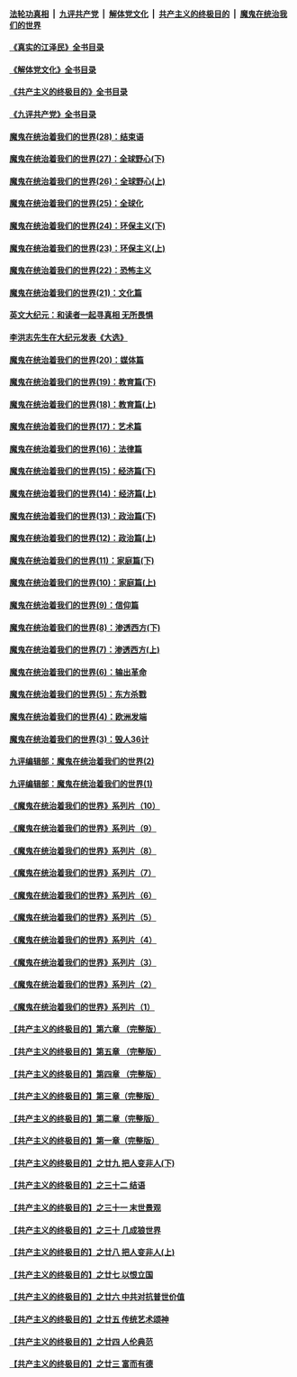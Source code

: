 ####  [法轮功真相](../../../../basic/blob/master/README.md?t=06041631) &nbsp;|&nbsp; [九评共产党](../../../../9ping.md/blob/master/README.md?t=06041631) &nbsp;|&nbsp; [解体党文化](../../../../jtdwh.md/blob/master/README.md?t=06041631)  &nbsp;|&nbsp; [共产主义的终极目的](../../../../gczydzjmd.md/blob/master/README.md?t=06041631) &nbsp;|&nbsp; [魔鬼在统治我们的世界](../../../../mgztzwmdsj.md/blob/master/README.md?t=06041631) 

#### [《真实的江泽民》全书目录](../pages/nsc422/n13721399.md?t=06041631) 

#### [《解体党文化》全书目录](../pages/nsc422/n13721157.md?t=06041631) 

#### [《共产主义的终极目的》全书目录](../pages/nsc422/n13721048.md?t=06041631) 

#### [《九评共产党》全书目录](../pages/nsc422/n13708085.md?t=06041631) 

#### [魔鬼在统治着我们的世界(28)：结束语](../pages/nsc422/n10936246.md?t=06041631) 

#### [魔鬼在统治着我们的世界(27)：全球野心(下)](../pages/nsc422/n10928319.md?t=06041631) 

#### [魔鬼在统治着我们的世界(26)：全球野心(上)](../pages/nsc422/n10900318.md?t=06041631) 

#### [魔鬼在统治着我们的世界(25)：全球化](../pages/nsc422/n10788205.md?t=06041631) 

#### [魔鬼在统治着我们的世界(24)：环保主义(下)](../pages/nsc422/n10695307.md?t=06041631) 

#### [魔鬼在统治着我们的世界(23)：环保主义(上)](../pages/nsc422/n10688613.md?t=06041631) 

#### [魔鬼在统治着我们的世界(22)：恐怖主义](../pages/nsc422/n10614727.md?t=06041631) 

#### [魔鬼在统治着我们的世界(21)：文化篇](../pages/nsc422/n10597706.md?t=06041631) 

#### [英文大纪元：和读者一起寻真相 无所畏惧](../pages/nsc422/n12542027.md?t=06041631) 

#### [李洪志先生在大纪元发表《大选》](../pages/nsc422/n12534746.md?t=06041631) 

#### [魔鬼在统治着我们的世界(20)：媒体篇](../pages/nsc422/n10586579.md?t=06041631) 

#### [魔鬼在统治着我们的世界(19)：教育篇(下)](../pages/nsc422/n10564808.md?t=06041631) 

#### [魔鬼在统治着我们的世界(18)：教育篇(上)](../pages/nsc422/n10526970.md?t=06041631) 

#### [魔鬼在统治着我们的世界(17)：艺术篇](../pages/nsc422/n10499093.md?t=06041631) 

#### [魔鬼在统治着我们的世界(16)：法律篇](../pages/nsc422/n10485969.md?t=06041631) 

#### [魔鬼在统治着我们的世界(15)：经济篇(下)](../pages/nsc422/n10469975.md?t=06041631) 

#### [魔鬼在统治着我们的世界(14)：经济篇(上)](../pages/nsc422/n10457370.md?t=06041631) 

#### [魔鬼在统治着我们的世界(13)：政治篇(下)](../pages/nsc422/n10448270.md?t=06041631) 

#### [魔鬼在统治着我们的世界(12)：政治篇(上)](../pages/nsc422/n10444576.md?t=06041631) 

#### [魔鬼在统治着我们的世界(11)：家庭篇(下)](../pages/nsc422/n10440961.md?t=06041631) 

#### [魔鬼在统治着我们的世界(10)：家庭篇(上)](../pages/nsc422/n10435448.md?t=06041631) 

#### [魔鬼在统治着我们的世界(9)：信仰篇](../pages/nsc422/n10432159.md?t=06041631) 

#### [魔鬼在统治着我们的世界(8)：渗透西方(下)](../pages/nsc422/n10429603.md?t=06041631) 

#### [魔鬼在统治着我们的世界(7)：渗透西方(上)](../pages/nsc422/n10426013.md?t=06041631) 

#### [魔鬼在统治着我们的世界(6)：输出革命](../pages/nsc422/n10421536.md?t=06041631) 

#### [魔鬼在统治着我们的世界(5)：东方杀戮](../pages/nsc422/n10417707.md?t=06041631) 

#### [魔鬼在统治着我们的世界(4)：欧洲发端](../pages/nsc422/n10414890.md?t=06041631) 

#### [魔鬼在统治着我们的世界(3)：毁人36计](../pages/nsc422/n10411583.md?t=06041631) 

#### [九评编辑部：魔鬼在统治着我们的世界(2)](../pages/nsc422/n10410036.md?t=06041631) 

#### [九评编辑部：魔鬼在统治着我们的世界(1)](../pages/nsc422/n10406825.md?t=06041631) 

#### [《魔鬼在统治着我们的世界》系列片（10）](../pages/nsc422/n12292670.md?t=06041631) 

#### [《魔鬼在统治着我们的世界》系列片（9）](../pages/nsc422/n12290859.md?t=06041631) 

#### [《魔鬼在统治着我们的世界》系列片（8）](../pages/nsc422/n12287445.md?t=06041631) 

#### [《魔鬼在统治着我们的世界》系列片（7）](../pages/nsc422/n12283425.md?t=06041631) 

#### [《魔鬼在统治着我们的世界》系列片（6）](../pages/nsc422/n12282314.md?t=06041631) 

#### [《魔鬼在统治着我们的世界》系列片（5）](../pages/nsc422/n12281419.md?t=06041631) 

#### [《魔鬼在统治着我们的世界》系列片（4）](../pages/nsc422/n12274024.md?t=06041631) 

#### [《魔鬼在统治着我们的世界》系列片（3）](../pages/nsc422/n12271322.md?t=06041631) 

#### [《魔鬼在统治着我们的世界》系列片（2）](../pages/nsc422/n12269049.md?t=06041631) 

#### [《魔鬼在统治着我们的世界》系列片（1）](../pages/nsc422/n12267575.md?t=06041631) 

#### [【共产主义的终极目的】第六章 （完整版）](../pages/nsc422/n11428913.md?t=06041631) 

#### [【共产主义的终极目的】第五章 （完整版）](../pages/nsc422/n11428912.md?t=06041631) 

#### [【共产主义的终极目的】第四章 （完整版）](../pages/nsc422/n11428907.md?t=06041631) 

#### [【共产主义的终极目的】第三章（完整版）](../pages/nsc422/n11428848.md?t=06041631) 

#### [【共产主义的终极目的】第二章（完整版）](../pages/nsc422/n11428831.md?t=06041631) 

#### [【共产主义的终极目的】第一章（完整版）](../pages/nsc422/n11417651.md?t=06041631) 

#### [【共产主义的终极目的】之廿九 把人变非人(下)](../pages/nsc422/n11344140.md?t=06041631) 

#### [【共产主义的终极目的】之三十二 结语](../pages/nsc422/n11360535.md?t=06041631) 

#### [【共产主义的终极目的】之三十一 末世景观](../pages/nsc422/n11351129.md?t=06041631) 

#### [【共产主义的终极目的】之三十 几成狼世界](../pages/nsc422/n11348280.md?t=06041631) 

#### [【共产主义的终极目的】之廿八 把人变非人(上)](../pages/nsc422/n11340492.md?t=06041631) 

#### [【共产主义的终极目的】之廿七 以恨立国](../pages/nsc422/n11336944.md?t=06041631) 

#### [【共产主义的终极目的】之廿六 中共对抗普世价值](../pages/nsc422/n11324785.md?t=06041631) 

#### [【共产主义的终极目的】之廿五 传统艺术颂神](../pages/nsc422/n11296396.md?t=06041631) 

#### [【共产主义的终极目的】之廿四 人伦典范](../pages/nsc422/n11296397.md?t=06041631) 

#### [【共产主义的终极目的】之廿三 富而有德](../pages/nsc422/n11283598.md?t=06041631) 


